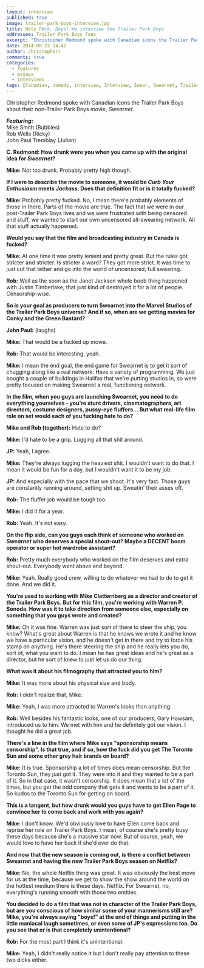 ```yaml
---
layout: interview
published: true
image: trailer-park-boys-interview.jpg
title: Holy F#ck, Boys! We interview the Trailer Park Boys
addressee: Trailer Park Boys Fans
excerpt: "Christopher Redmond spoke with Canadian icons the Trailer Park Boys about their non-Trailer Park Boys movie, <em>Swearnet</em>."
date: 2014-08-23 14:42
author: christopherr
comments: true
categories:
  - features
  - essays
  - interviews
tags: [Canadian, comedy, interview, Interview, Swear, Swearnet, Trailer Park Boys]
---
```

Christopher Redmond spoke with Canadian icons the Trailer Park Boys about their non-Trailer Park Boys movie, _Swearnet_.

**_Featuring:_**  
Mike Smith (Bubbles)  
Rob Wells (Ricky)  
John Paul Tremblay (Julian)

**C. Redmond: How drunk were you when you came up with the original idea for _Swearnet_?**

**Mike:** Not too drunk. Probably pretty high though.

**If I were to describe the movie to someone, it would be _Curb Your Enthusiasm_ meets _Jackass_. Does that definition fit or is it totally fucked?**

**Mike:** Probably pretty fucked. No, I mean there's probably elements of those in there. Parts of the movie are true. The fact that we were in our post-Trailer Park Boys lives and we were frustrated with being censored and stuff, we wanted to start our own uncensored all-swearing network. All that stuff actually happened.

**Would you say that the film and broadcasting industry in Canada is fucked?**

**Mike:** At one time it was pretty lenient and pretty great. But the rules got stricter and stricter. Is stricter a word? They got more strict. It was time to just cut that tether and go into the world of uncensored, full swearing.

**Rob:** Well as the soon as the Janet Jackson whole boob thing happened with Justin Timberlake, that just kind of destroyed it for a lot of people. Censorship-wise.

**So is your goal as producers to turn Swearnet into the Marvel Studios of the Trailer Park Boys universe?  And if so, when are we getting movies for Conky and the Green Bastard?**

**John Paul:** (laughs) 

**Mike:** That would be a fucked up movie. 

**Rob:** That would be interesting, yeah.

**Mike:** I mean the end goal, the end game for Swearnet is to get it sort of chugging along like a real network. Have a variety of programming. We just bought a couple of buildings in Halifax that we're putting studios in, so were pretty focused on making Swearnet a real, functioning network. 

**In the film, when you guys are launching Swearnet, you need to do everything yourselves - you're stunt drivers, cinematographers, art directors, costume designers, pussy-eye fluffers… But what real-life film role on set would each of you fucking hate to do?**

**Mike and Rob (together):** Hate to do?

**Mike:** I'd hate to be a grip. Lugging all that shit around.

**JP:** Yeah, I agree.

**Mike:** They're always lugging the heaviest shit. I wouldn't want to do that. I mean it would be fun for a day, but I wouldn't want it to be my job.

**JP:** And especially with the pace that we shoot. It's very fast. Those guys are constantly running around, setting shit up. Sweatin' their asses off. 

**Rob:** The fluffer job would be tough too. 

**Mike:** I did it for a year.

**Rob:** Yeah. It's not easy.

**On the flip side, can you guys each think of someone who worked on _Swearnet_ who deserves a special shout-out? Maybe a DECENT boom operator or super hot wardrobe assistant?**

**Rob:** Pretty much everybody who worked on the film deserves and extra shout-out. Everybody went above and beyond. 

**Mike:** Yeah. Really good crew, willing to do whatever we had to do to get it done. And we did it.

**You're used to working with Mike Clatternberg as a director and creator of the Trailer Park Boys. But for this film, you're working with Warren P. Sonoda. How was it to take direction from someone else, especially on something that you guys wrote and created?**

**Mike:** Oh it was fine. Warren was just sort of there to steer the ship, you know? What's great about Warren is that he knows we wrote it and he know we have a particular vision, and he doesn't get in there and try to force his stamp on anything. He's there steering the ship and he really lets you do, sort of, what you want to do. I mean he has great ideas and he's great as a director, but he sort of knew to just let us do our thing. 

**What was it about his filmography that attracted you to him?**

**Mike:** It was more about his physical size and body. 

**Rob:** I didn't realize that, Mike.

**Mike:** Yeah, I was more attracted to Warren's looks than anything.

**Rob:** Well besides his fantastic looks, one of our producers, Gary Howsam, introduced us to him. We met with him and he definitely got our vision. I thought he did a great job.

**There's a line in the film where Mike says "sponsorship means censorship". Is that true, and if so, how the fuck did you get The Toronto Sun and some other grey hair brands on board?**

**Mike:** It is true. Sponsorship a lot of times does mean censorship. But the Toronto Sun, they just got it. They were into it and they wanted to be a part of it. So in that case, it wasn't censorship. It does mean that a lot of the times, but you get the odd company that gets it and wants to be a part of it. So kudos to the Toronto Sun for getting on board.

**This is a tangent, but how drunk would you guys have to get Ellen Page to convince her to come back and work with you again?**

**Mike:** I don't know. We'd obviously love to have Ellen come back and reprise her role on Trailer Park Boys. I mean, of course she's pretty busy these days because she's a massive star now. But of course, yeah, we would love to have her back if she'd ever do that. 

**And now that the new season is coming out, is there a conflict between Swearnet and having the new Trailer Park Boys season on Netflix?**

**Mike:** No, the whole Netflix thing was great. It was obviously the best move for us at the time, because we get to show the show around the world on the hottest medium there is these days. Netflix. For Swearnet, no, everything's running smooth with those two entities. 

**You decided to do a film that was not in character of the Trailer Park Boys, but are you conscious of how similar some of your mannerisms still are? Mike, you're always saying "boys!" at the end of things and putting in the little maniacal laugh sometimes, or even some of JP's expressions too. Do you see that or is that completely unintentional?**

**Rob:** For the most part I think it's unintentional. 

**Mike:** Yeah, I didn't really notice it but I don't really pay attention to these two dicks either. 